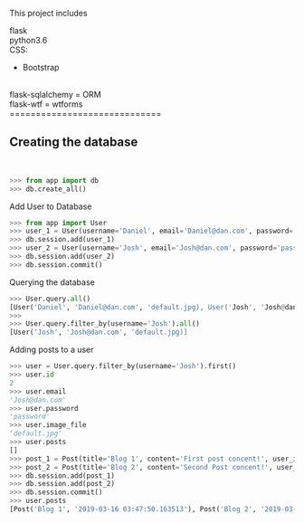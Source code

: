 
This project includes

flask <br>
python3.6 <br>
CSS:
- Bootstrap
<br>
flask-sqlalchemy = ORM <br>
flask-wtf = wtforms <br>
============================= <br>
<h2>Creating the database</h2> <br>

```python
>>> from app import db
>>> db.create_all()
```

Add User to Database
```python
>>> from app import User
>>> user_1 = User(username='Daniel', email='Daniel@dan.com', password='password')
>>> db.session.add(user_1)
>>> user_2 = User(username='Josh', email='Josh@dan.com', password='password')
>>> db.session.add(user_2)
>>> db.session.commit()
````
Querying the database
```python
>>> User.query.all()
[User('Daniel', 'Daniel@dan.com', 'default.jpg), User('Josh', 'Josh@dan.com', 'default.jpg)]
>>>
>>> User.query.filter_by(username='Josh').all()
[User('Josh', 'Josh@dan.com', 'default.jpg)]

```

Adding posts to a user
```python
>>> user = User.query.filter_by(username='Josh').first()
>>> user.id
2
>>> user.email
'Josh@dan.com'
>>> user.password
'password'
>>> user.image_file
'default.jpg'
>>> user.posts
[]
>>> post_1 = Post(title='Blog 1', content='First post concent!', user_id=user.id)
>>> post_2 = Post(title='Blog 2', content='Second Post concent!', user_id=user.id)
>>> db.session.add(post_1)
>>> db.session.add(post_2)
>>> db.session.commit()
>>> user.posts
[Post('Blog 1', '2019-03-16 03:47:50.163513'), Post('Blog 2', '2019-03-16 03:47:50.167985')]```
```
